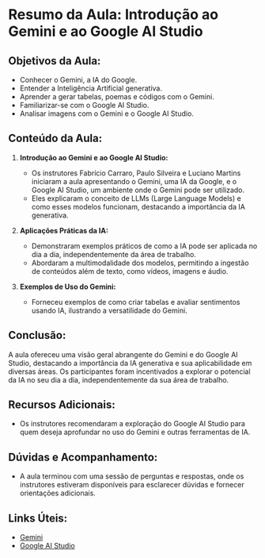 # Resumo da Aula: Introdução ao Gemini e ao Google AI Studio

## Objetivos da Aula:
- Conhecer o Gemini, a IA do Google.
- Entender a Inteligência Artificial generativa.
- Aprender a gerar tabelas, poemas e códigos com o Gemini.
- Familiarizar-se com o Google AI Studio.
- Analisar imagens com o Gemini e o Google AI Studio.

## Conteúdo da Aula:
1. **Introdução ao Gemini e ao Google AI Studio:**
   - Os instrutores Fabrício Carraro, Paulo Silveira e Luciano Martins iniciaram a aula apresentando o Gemini, uma IA da Google, e o Google AI Studio, um ambiente onde o Gemini pode ser utilizado.
   - Eles explicaram o conceito de LLMs (Large Language Models) e como esses modelos funcionam, destacando a importância da IA generativa.

2. **Aplicações Práticas da IA:**
   - Demonstraram exemplos práticos de como a IA pode ser aplicada no dia a dia, independentemente da área de trabalho.
   - Abordaram a multimodalidade dos modelos, permitindo a ingestão de conteúdos além de texto, como vídeos, imagens e áudio.

3. **Exemplos de Uso do Gemini:**
   - Forneceu exemplos de como criar tabelas e avaliar sentimentos usando IA, ilustrando a versatilidade do Gemini.

## Conclusão:
A aula ofereceu uma visão geral abrangente do Gemini e do Google AI Studio, destacando a importância da IA generativa e sua aplicabilidade em diversas áreas. Os participantes foram incentivados a explorar o potencial da IA no seu dia a dia, independentemente da sua área de trabalho.

## Recursos Adicionais:
- Os instrutores recomendaram a exploração do Google AI Studio para quem deseja aprofundar no uso do Gemini e outras ferramentas de IA.

## Dúvidas e Acompanhamento:
- A aula terminou com uma sessão de perguntas e respostas, onde os instrutores estiveram disponíveis para esclarecer dúvidas e fornecer orientações adicionais.

## Links Úteis:
- [Gemini](https://gemini.google.com/app)
- [Google AI Studio](https://aistudio.google.com/app/apikey?utm_source=website&utm_medium=referral&utm_campaign=Alura&utm_content=)
